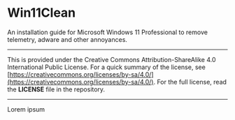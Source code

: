 # Win11Clean
An installation guide for Microsoft Windows 11 Professional to remove telemetry, adware and other annoyances.

- - - - - 

This is provided under the Creative Commons Attribution-ShareAlike 4.0 International Public License.  For a quick summary of the license, see [https://creativecommons.org/licenses/by-sa/4.0/](https://creativecommons.org/licenses/by-sa/4.0/).  For the full license, read the __**LICENSE**__ file in the repository.

- - - - -

Lorem ipsum
